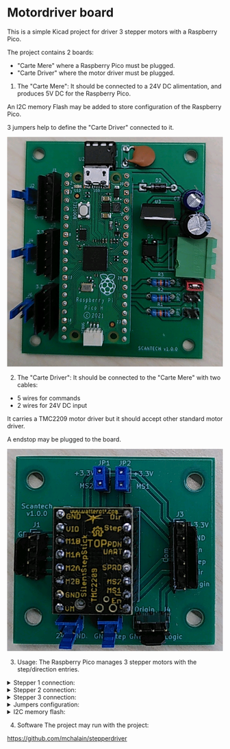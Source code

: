 Motordriver board
=================

This is a simple Kicad project for driver 3 stepper motors with a Raspberry Pico.

The project contains 2 boards:
 - "Carte Mere" where a Raspberry Pico must be plugged.
 - "Carte Driver" where the motor driver must be plugged.

1) The "Carte Mere":
It should be connected to a 24V DC alimentation, and produces 5V DC for the Raspberry Pico.

An I2C memory Flash may be added to store configuration of the Raspberry Pico.

3 jumpers help to define the "Carte Driver" connected to it.

![Carte Mere](Carte_Mere/image.png)

2) The "Carte Driver":
It should be connected to the "Carte Mere" with two cables:
 - 5 wires for commands
 - 2 wires for 24V DC input

It carries a TMC2209 motor driver but it should accept other standard motor driver.

A endstop may be plugged to the board.

![Carte Driver](Carte_Driver/image.png)

3) Usage:
The Raspberry Pico manages 3 stepper motors with the step/direction entries.

<details>
<summary>Stepper 1 connection:</summary>
 - 3.3 VDC
 - GND
 - Enab : GP 2
 - Step : GP 3
 - Dir  : GP 4
 - Orig : GP 5
</details>
<details>
<summary>Stepper 2 connection:</summary>
 - 3.3 VDC
 - GND
 - Enab : GP 6
 - Step : GP 7
 - Dir  : GP 8
 - Orig : GP 9
</details>
<details>
<summary>Stepper 3 connection:</summary>
 - 3.3 VDC
 - GND
 - Enab : GP 10
 - Step : GP 11
 - Dir  : GP 12
 - Orig : GP 13
</details>
<details>
<summary>Jumpers configuration:</summary>
 - JP1 : GP 18
 - JP2 : GP 19
 - JP3 : GP 20
</details>
<details>
<summary>I2C memory flash:</summary>
 - sda : GP0
 - scl : GP1
</details>

4) Software
The project may run with the project:

https://github.com/mchalain/stepperdriver

